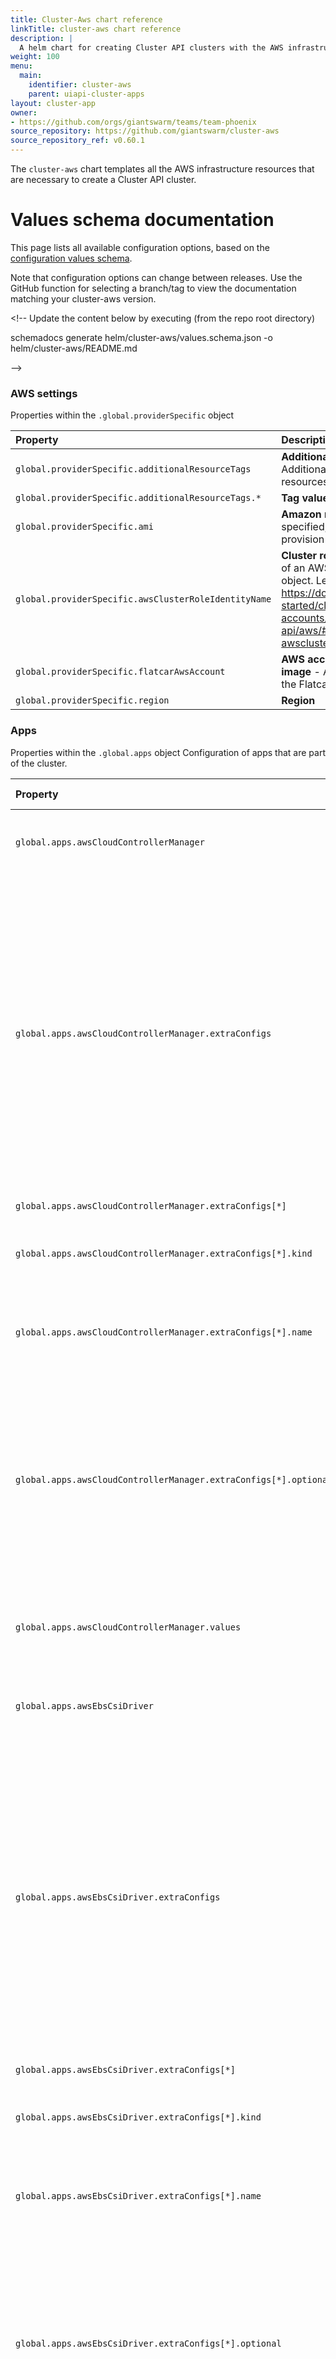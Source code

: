 ```yaml
---
title: Cluster-Aws chart reference
linkTitle: cluster-aws chart reference
description: |
  A helm chart for creating Cluster API clusters with the AWS infrastructure provider (CAPA).
weight: 100
menu:
  main:
    identifier: cluster-aws
    parent: uiapi-cluster-apps
layout: cluster-app
owner:
- https://github.com/orgs/giantswarm/teams/team-phoenix
source_repository: https://github.com/giantswarm/cluster-aws
source_repository_ref: v0.60.1
---
```


The `cluster-aws` chart templates all the AWS infrastructure resources that are necessary to create a Cluster API cluster.

# Values schema documentation

This page lists all available configuration options, based on the [configuration values schema](values.schema.json).

Note that configuration options can change between releases. Use the GitHub function for selecting a branch/tag to view the documentation matching your cluster-aws version.

&lt;!-- Update the content below by executing (from the repo root directory)

schemadocs generate helm/cluster-aws/values.schema.json -o helm/cluster-aws/README.md

--&gt;



### AWS settings
Properties within the `.global.providerSpecific` object

| **Property** | **Description** | **More Details** |
| :----------- | :-------------- | :--------------- |
| `global.providerSpecific.additionalResourceTags` | **Additional resource tags** - Additional tags to add to AWS resources created by the cluster.|**Type:** `object`|
| `global.providerSpecific.additionalResourceTags.*` | **Tag value**|**Type:** `string`|
| `global.providerSpecific.ami` | **Amazon machine image (AMI)** - If specified, this image will be used to provision EC2 instances.|**Type:** `string`|
| `global.providerSpecific.awsClusterRoleIdentityName` | **Cluster role identity name** - Name of an AWSClusterRoleIdentity object. Learn more at https://docs.giantswarm.io/getting-started/cloud-provider-accounts/cluster-api/aws/#configure-the-awsclusterroleidentity .|**Type:** `string`**Default:** `&#34;default&#34;`|
| `global.providerSpecific.flatcarAwsAccount` | **AWS account owning Flatcar image** - AWS account ID owning the Flatcar Container Linux AMI.|**Type:** `string`**Default:** `&#34;706635527432&#34;`|
| `global.providerSpecific.region` | **Region**|**Type:** `string`|

### Apps
Properties within the `.global.apps` object
Configuration of apps that are part of the cluster.

| **Property** | **Description** | **More Details** |
| :----------- | :-------------- | :--------------- |
| `global.apps.awsCloudControllerManager` | **App** - Configuration of an default app that is part of the cluster.|**Type:** `object`|
| `global.apps.awsCloudControllerManager.extraConfigs` | **Extra config maps or secrets** - Extra config maps or secrets that will be used to customize to the app. The desired values must be under configmap or secret key &#39;values&#39;. The values are merged in the order given, with the later values overwriting earlier, and then inline values overwriting those. Resources must be in the same namespace as the cluster.|**Type:** `array`|
| `global.apps.awsCloudControllerManager.extraConfigs[*]` | **Config map or secret**|**Type:** `object`|
| `global.apps.awsCloudControllerManager.extraConfigs[*].kind` | **Kind** - Specifies whether the resource is a config map or a secret.|**Type:** `string`|
| `global.apps.awsCloudControllerManager.extraConfigs[*].name` | **Name** - Name of the config map or secret. The object must exist in the same namespace as the cluster App.|**Type:** `string`|
| `global.apps.awsCloudControllerManager.extraConfigs[*].optional` | **Optional** - Optional marks this ValuesReference as optional. When set, a not found error for the values reference is ignored, but any ValuesKey, TargetPath or transient error will still result in a reconciliation failure.|**Type:** `boolean`|
| `global.apps.awsCloudControllerManager.values` | **Values** - Values to be passed to the app. Values will have higher priority than values from configmaps.|**Type:** `object`|
| `global.apps.awsEbsCsiDriver` | **App** - Configuration of an default app that is part of the cluster.|**Type:** `object`|
| `global.apps.awsEbsCsiDriver.extraConfigs` | **Extra config maps or secrets** - Extra config maps or secrets that will be used to customize to the app. The desired values must be under configmap or secret key &#39;values&#39;. The values are merged in the order given, with the later values overwriting earlier, and then inline values overwriting those. Resources must be in the same namespace as the cluster.|**Type:** `array`|
| `global.apps.awsEbsCsiDriver.extraConfigs[*]` | **Config map or secret**|**Type:** `object`|
| `global.apps.awsEbsCsiDriver.extraConfigs[*].kind` | **Kind** - Specifies whether the resource is a config map or a secret.|**Type:** `string`|
| `global.apps.awsEbsCsiDriver.extraConfigs[*].name` | **Name** - Name of the config map or secret. The object must exist in the same namespace as the cluster App.|**Type:** `string`|
| `global.apps.awsEbsCsiDriver.extraConfigs[*].optional` | **Optional** - Optional marks this ValuesReference as optional. When set, a not found error for the values reference is ignored, but any ValuesKey, TargetPath or transient error will still result in a reconciliation failure.|**Type:** `boolean`|
| `global.apps.awsEbsCsiDriver.values` | **Values** - Values to be passed to the app. Values will have higher priority than values from configmaps.|**Type:** `object`|
| `global.apps.cilium` | **App** - Configuration of an default app that is part of the cluster.|**Type:** `object`|
| `global.apps.cilium.extraConfigs` | **Extra config maps or secrets** - Extra config maps or secrets that will be used to customize to the app. The desired values must be under configmap or secret key &#39;values&#39;. The values are merged in the order given, with the later values overwriting earlier, and then inline values overwriting those. Resources must be in the same namespace as the cluster.|**Type:** `array`|
| `global.apps.cilium.extraConfigs[*]` | **Config map or secret**|**Type:** `object`|
| `global.apps.cilium.extraConfigs[*].kind` | **Kind** - Specifies whether the resource is a config map or a secret.|**Type:** `string`|
| `global.apps.cilium.extraConfigs[*].name` | **Name** - Name of the config map or secret. The object must exist in the same namespace as the cluster App.|**Type:** `string`|
| `global.apps.cilium.extraConfigs[*].optional` | **Optional** - Optional marks this ValuesReference as optional. When set, a not found error for the values reference is ignored, but any ValuesKey, TargetPath or transient error will still result in a reconciliation failure.|**Type:** `boolean`|
| `global.apps.cilium.values` | **Values** - Values to be passed to the app. Values will have higher priority than values from configmaps.|**Type:** `object`|
| `global.apps.coreDns` | **App** - Configuration of an default app that is part of the cluster.|**Type:** `object`|
| `global.apps.coreDns.extraConfigs` | **Extra config maps or secrets** - Extra config maps or secrets that will be used to customize to the app. The desired values must be under configmap or secret key &#39;values&#39;. The values are merged in the order given, with the later values overwriting earlier, and then inline values overwriting those. Resources must be in the same namespace as the cluster.|**Type:** `array`|
| `global.apps.coreDns.extraConfigs[*]` | **Config map or secret**|**Type:** `object`|
| `global.apps.coreDns.extraConfigs[*].kind` | **Kind** - Specifies whether the resource is a config map or a secret.|**Type:** `string`|
| `global.apps.coreDns.extraConfigs[*].name` | **Name** - Name of the config map or secret. The object must exist in the same namespace as the cluster App.|**Type:** `string`|
| `global.apps.coreDns.extraConfigs[*].optional` | **Optional** - Optional marks this ValuesReference as optional. When set, a not found error for the values reference is ignored, but any ValuesKey, TargetPath or transient error will still result in a reconciliation failure.|**Type:** `boolean`|
| `global.apps.coreDns.values` | **Values** - Values to be passed to the app. Values will have higher priority than values from configmaps.|**Type:** `object`|
| `global.apps.verticalPodAutoscalerCrd` | **App** - Configuration of an default app that is part of the cluster.|**Type:** `object`|
| `global.apps.verticalPodAutoscalerCrd.extraConfigs` | **Extra config maps or secrets** - Extra config maps or secrets that will be used to customize to the app. The desired values must be under configmap or secret key &#39;values&#39;. The values are merged in the order given, with the later values overwriting earlier, and then inline values overwriting those. Resources must be in the same namespace as the cluster.|**Type:** `array`|
| `global.apps.verticalPodAutoscalerCrd.extraConfigs[*]` | **Config map or secret**|**Type:** `object`|
| `global.apps.verticalPodAutoscalerCrd.extraConfigs[*].kind` | **Kind** - Specifies whether the resource is a config map or a secret.|**Type:** `string`|
| `global.apps.verticalPodAutoscalerCrd.extraConfigs[*].name` | **Name** - Name of the config map or secret. The object must exist in the same namespace as the cluster App.|**Type:** `string`|
| `global.apps.verticalPodAutoscalerCrd.extraConfigs[*].optional` | **Optional** - Optional marks this ValuesReference as optional. When set, a not found error for the values reference is ignored, but any ValuesKey, TargetPath or transient error will still result in a reconciliation failure.|**Type:** `boolean`|
| `global.apps.verticalPodAutoscalerCrd.values` | **Values** - Values to be passed to the app. Values will have higher priority than values from configmaps.|**Type:** `object`|

### Components
Properties within the `.global.components` object
Advanced configuration of components that are running on all nodes.

| **Property** | **Description** | **More Details** |
| :----------- | :-------------- | :--------------- |
| `global.components.containerd` | **Containerd** - Configuration of containerd.|**Type:** `object`|
| `global.components.containerd.containerRegistries` | **Container registries** - Endpoints and credentials configuration for container registries.|**Type:** `object`**Default:** `{&#34;docker.io&#34;:[{&#34;endpoint&#34;:&#34;registry-1.docker.io&#34;},{&#34;endpoint&#34;:&#34;giantswarm.azurecr.io&#34;}]}`|
| `global.components.containerd.containerRegistries.*` | **Registries** - Container registries and mirrors|**Type:** `array`|
| `global.components.containerd.containerRegistries.*[*]` | **Registry**|**Type:** `object`|
| `global.components.containerd.containerRegistries.*[*].credentials` | **Credentials**|**Type:** `object`|
| `global.components.containerd.containerRegistries.*[*].credentials.auth` | **Auth** - Base64-encoded string from the concatenation of the username, a colon, and the password.|**Type:** `string`|
| `global.components.containerd.containerRegistries.*[*].credentials.identitytoken` | **Identity token** - Used to authenticate the user and obtain an access token for the registry.|**Type:** `string`|
| `global.components.containerd.containerRegistries.*[*].credentials.password` | **Password** - Used to authenticate for the registry with username/password.|**Type:** `string`|
| `global.components.containerd.containerRegistries.*[*].credentials.username` | **Username** - Used to authenticate for the registry with username/password.|**Type:** `string`|
| `global.components.containerd.containerRegistries.*[*].endpoint` | **Endpoint** - Endpoint for the container registry.|**Type:** `string`|

### Connectivity
Properties within the `.global.connectivity` object

| **Property** | **Description** | **More Details** |
| :----------- | :-------------- | :--------------- |
| `global.connectivity.availabilityZoneUsageLimit` | **Availability zones** - Maximum number of availability zones (AZ) that should be used in a region. If a region has more than this number of AZs then this number of AZs will be picked randomly when creating subnets.|**Type:** `integer`**Default:** `3`|
| `global.connectivity.baseDomain` | **Base DNS domain**|**Type:** `string`|
| `global.connectivity.dns` | **DNS**|**Type:** `object`|
| `global.connectivity.dns.resolverRulesOwnerAccount` | **Resolver rules owner** - ID of the AWS account that created the resolver rules to be associated with the workload cluster VPC.|**Type:** `string`|
| `global.connectivity.network` | **Network**|**Type:** `object`|
| `global.connectivity.network.internetGatewayId` | **Internet Gateway ID** - ID of the Internet gateway for the VPC.|**Type:** `string`|
| `global.connectivity.network.pods` | **Pods**|**Type:** `object`|
| `global.connectivity.network.pods.cidrBlocks` | **Pod subnets**|**Type:** `array`**Default:** `[&#34;100.64.0.0/12&#34;]`|
| `global.connectivity.network.pods.cidrBlocks[*]` | **Pod subnet** - IPv4 address range for pods, in CIDR notation.|**Type:** `string`|
| `global.connectivity.network.services` | **Services**|**Type:** `object`|
| `global.connectivity.network.services.cidrBlocks` | **K8s Service subnets**|**Type:** `array`**Default:** `[&#34;172.31.0.0/16&#34;]`|
| `global.connectivity.network.services.cidrBlocks[*]` | **Service subnet** - IPv4 address range for kubernetes services, in CIDR notation.|**Type:** `string`|
| `global.connectivity.network.vpcCidr` | **VPC subnet** - IPv4 address range to assign to this cluster&#39;s VPC, in CIDR notation.|**Type:** `string`**Default:** `&#34;10.0.0.0/16&#34;`|
| `global.connectivity.network.vpcId` | **VPC id** - ID of the VPC, where the cluster will be deployed. The VPC must exist and it case this is set, VPC wont be created by controllers.|**Type:** `string`|
| `global.connectivity.proxy` | **Proxy** - Whether/how outgoing traffic is routed through proxy servers.|**Type:** `object`|
| `global.connectivity.proxy.enabled` | **Enable**|**Type:** `boolean`|
| `global.connectivity.proxy.httpProxy` | **HTTP proxy** - To be passed to the HTTP_PROXY environment variable in all hosts.|**Type:** `string`|
| `global.connectivity.proxy.httpsProxy` | **HTTPS proxy** - To be passed to the HTTPS_PROXY environment variable in all hosts.|**Type:** `string`|
| `global.connectivity.proxy.noProxy` | **No proxy** - To be passed to the NO_PROXY environment variable in all hosts.|**Type:** `string`|
| `global.connectivity.subnets` | **Subnets** - Subnets are created and tagged based on this definition.|**Type:** `array`**Default:** `[{&#34;cidrBlocks&#34;:[{&#34;availabilityZone&#34;:&#34;a&#34;,&#34;cidr&#34;:&#34;10.0.0.0/20&#34;},{&#34;availabilityZone&#34;:&#34;b&#34;,&#34;cidr&#34;:&#34;10.0.16.0/20&#34;},{&#34;availabilityZone&#34;:&#34;c&#34;,&#34;cidr&#34;:&#34;10.0.32.0/20&#34;}],&#34;isPublic&#34;:true},{&#34;cidrBlocks&#34;:[{&#34;availabilityZone&#34;:&#34;a&#34;,&#34;cidr&#34;:&#34;10.0.64.0/18&#34;},{&#34;availabilityZone&#34;:&#34;b&#34;,&#34;cidr&#34;:&#34;10.0.128.0/18&#34;},{&#34;availabilityZone&#34;:&#34;c&#34;,&#34;cidr&#34;:&#34;10.0.192.0/18&#34;}],&#34;isPublic&#34;:false}]`|
| `global.connectivity.subnets[*]` | **Subnet**|**Type:** `object`|
| `global.connectivity.subnets[*].cidrBlocks` | **Network**|**Type:** `array`|
| `global.connectivity.subnets[*].cidrBlocks[*]` |**None**|**Type:** `object`|
| `global.connectivity.subnets[*].cidrBlocks[*].availabilityZone` | **Availability zone**|**Type:** `string`|
| `global.connectivity.subnets[*].cidrBlocks[*].cidr` | **Address range** - IPv4 address range, in CIDR notation.|**Type:** `string`|
| `global.connectivity.subnets[*].cidrBlocks[*].tags` | **Tags** - AWS resource tags to assign to this subnet.|**Type:** `object`|
| `global.connectivity.subnets[*].cidrBlocks[*].tags.*` | **Tag value**|**Type:** `string`|
| `global.connectivity.subnets[*].id` | **ID of the subnet** - ID of an existing subnet. When set, this subnet will be used instead of creating a new one.|**Type:** `string`|
| `global.connectivity.subnets[*].isPublic` | **Public**|**Type:** `boolean`|
| `global.connectivity.subnets[*].natGatewayId` | **ID of the NAT Gateway** - ID of the NAT Gateway used for this existing subnet.|**Type:** `string`|
| `global.connectivity.subnets[*].routeTableId` | **ID of route table** - ID of the route table, assigned to the existing subnet. Must be provided when defining subnet via ID.|**Type:** `string`|
| `global.connectivity.subnets[*].tags` | **Tags** - AWS resource tags to assign to this CIDR block.|**Type:** `object`|
| `global.connectivity.subnets[*].tags.*` | **Tag value**|**Type:** `string`|
| `global.connectivity.topology` | **Topology** - Networking architecture between management cluster and workload cluster.|**Type:** `object`|
| `global.connectivity.topology.mode` | **Mode** - Valid values: GiantSwarmManaged, UserManaged, None.|**Type:** `string`**Default:** `&#34;None&#34;`|
| `global.connectivity.topology.prefixListId` | **Prefix list ID** - ID of the managed prefix list to use when the topology mode is set to &#39;UserManaged&#39;.|**Type:** `string`|
| `global.connectivity.topology.transitGatewayId` | **Transit gateway ID** - If the topology mode is set to &#39;UserManaged&#39;, this can be used to specify the transit gateway to use.|**Type:** `string`|
| `global.connectivity.vpcEndpointMode` | **VPC endpoint mode** - Who is reponsible for creation and management of VPC endpoints.|**Type:** `string`**Default:** `&#34;GiantSwarmManaged&#34;`|
| `global.connectivity.vpcMode` | **VPC mode** - Whether the cluser&#39;s VPC is created with public, internet facing resources (public subnets, NAT gateway) or not (private).|**Type:** `string`**Default:** `&#34;public&#34;`|

### Control plane
Properties within the `.global.controlPlane` object

| **Property** | **Description** | **More Details** |
| :----------- | :-------------- | :--------------- |
| `global.controlPlane.additionalSecurityGroups` | **Control Plane additional security groups** - Additional security groups that will be added to the control plane nodes.|**Type:** `array`|
| `global.controlPlane.additionalSecurityGroups[*]` | **Security group**|**Type:** `object`|
| `global.controlPlane.additionalSecurityGroups[*].id` | **Id of the security group** - ID of the security group that will be added to the control plane nodes. The security group must exist.|**Type:** `string`|
| `global.controlPlane.apiExtraArgs` | **API extra arguments** - Extra arguments passed to the kubernetes API server.|**Type:** `object`|
| `global.controlPlane.apiExtraArgs.PATTERN` | **argument**|**Type:** `string`|
| `global.controlPlane.apiExtraCertSANs` | **API extra cert SANs** - Extra certs SANs passed to the kubeadmcontrolplane CR.|**Type:** `array`|
| `global.controlPlane.apiExtraCertSANs[*]` | **cert SAN**|**Type:** `string`|
| `global.controlPlane.apiMode` | **API mode** - Whether the Kubernetes API server load balancer should be reachable from the internet (public) or internal only (private).|**Type:** `string`**Default:** `&#34;public&#34;`|
| `global.controlPlane.apiServerPort` | **API server port** - The API server Load Balancer port. This option sets the Spec.ClusterNetwork.APIServerPort field on the Cluster CR. In CAPI this field isn&#39;t used currently. It is instead used in providers. In CAPA this sets only the public facing port of the Load Balancer. In CAPZ both the public facing and the destination port are set to this value. CAPV and CAPVCD do not use it.|**Type:** `integer`**Default:** `443`|
| `global.controlPlane.containerdVolumeSizeGB` | **Containerd volume size (GB)**|**Type:** `integer`**Default:** `100`|
| `global.controlPlane.etcdVolumeSizeGB` | **Etcd volume size (GB)**|**Type:** `integer`**Default:** `100`|
| `global.controlPlane.instanceType` | **EC2 instance type**|**Type:** `string`**Default:** `&#34;r6i.xlarge&#34;`|
| `global.controlPlane.kubeletVolumeSizeGB` | **Kubelet volume size (GB)**|**Type:** `integer`**Default:** `100`|
| `global.controlPlane.loadBalancerIngressAllowCidrBlocks` | **Load balancer allow list** - IPv4 address ranges that are allowed to connect to the control plane load balancer, in CIDR notation. When setting this field, remember to add the Management cluster Nat Gateway IPs provided by Giant Swarm so that the cluster can still be managed. These Nat Gateway IPs can be found in the Management Cluster AWSCluster &#39;.status.networkStatus.natGatewaysIPs&#39; field.|**Type:** `array`|
| `global.controlPlane.loadBalancerIngressAllowCidrBlocks[*]` | **Address range**|**Type:** `string`|
| `global.controlPlane.machineHealthCheck` | **Machine health check**|**Type:** `object`|
| `global.controlPlane.machineHealthCheck.enabled` | **Enable**|**Type:** `boolean`**Default:** `true`|
| `global.controlPlane.machineHealthCheck.maxUnhealthy` | **Maximum unhealthy nodes**|**Type:** `string`**Default:** `&#34;40%&#34;`|
| `global.controlPlane.machineHealthCheck.nodeStartupTimeout` | **Node startup timeout** - Determines how long a machine health check should wait for a node to join the cluster, before considering a machine unhealthy.|**Type:** `string`**Default:** `&#34;8m0s&#34;`|
| `global.controlPlane.machineHealthCheck.unhealthyNotReadyTimeout` | **Timeout for ready** - If a node is not in condition &#39;Ready&#39; after this timeout, it will be considered unhealthy.|**Type:** `string`**Default:** `&#34;10m0s&#34;`|
| `global.controlPlane.machineHealthCheck.unhealthyUnknownTimeout` | **Timeout for unknown condition** - If a node is in &#39;Unknown&#39; condition after this timeout, it will be considered unhealthy.|**Type:** `string`**Default:** `&#34;10m0s&#34;`|
| `global.controlPlane.oidc` | **OIDC authentication**|**Type:** `object`|
| `global.controlPlane.oidc.caPem` | **Certificate authority** - Identity provider&#39;s CA certificate in PEM format.|**Type:** `string`|
| `global.controlPlane.oidc.clientId` | **Client ID**|**Type:** `string`|
| `global.controlPlane.oidc.groupsClaim` | **Groups claim**|**Type:** `string`|
| `global.controlPlane.oidc.issuerUrl` | **Issuer URL** - Exact issuer URL that will be included in identity tokens.|**Type:** `string`|
| `global.controlPlane.oidc.usernameClaim` | **Username claim**|**Type:** `string`|
| `global.controlPlane.rootVolumeSizeGB` | **Root volume size (GB)**|**Type:** `integer`**Default:** `120`|
| `global.controlPlane.subnetTags` | **Subnet tags** - Tags to select AWS resources for the control plane by.|**Type:** `array`|
| `global.controlPlane.subnetTags[*]` | **Subnet tag**|**Type:** `object`|
| `global.controlPlane.subnetTags[*].*` | **Tag value**|**Type:** `string`|

### Internal
Properties within the `.internal` top-level object
For Giant Swarm internal use only, not stable, or not supported by UIs.

| **Property** | **Description** | **More Details** |
| :----------- | :-------------- | :--------------- |
| `internal.cgroupsv1` | **CGroups v1** - Force use of CGroups v1 for whole cluster.|**Type:** `boolean`**Default:** `false`|
| `internal.hashSalt` | **Hash salt** - If specified, this token is used as a salt to the hash suffix of some resource names. Can be used to force-recreate some resources.|**Type:** `string`|
| `internal.kubernetesVersion` | **Kubernetes version**|**Type:** `string`**Default:** `&#34;1.25.16&#34;`|
| `internal.migration` | **Migration values** - Section used for migration of cluster from vintage to CAPI|**Type:** `object`|
| `internal.migration.apiBindPort` | **Kubernetes API bind port** - Kubernetes API bind port used for kube api pod|**Type:** `integer`**Default:** `6443`|
| `internal.migration.controlPlaneExtraFiles` | **Control Plane extra files** - Additional fiels that will be provisioned to control-plane nodes, reference is from secret in the same namespace.|**Type:** `array`|
| `internal.migration.controlPlaneExtraFiles[*]` | **file**|**Type:** `object`|
| `internal.migration.controlPlaneExtraFiles[*].contentFrom` | **content from**|**Type:** `object`|
| `internal.migration.controlPlaneExtraFiles[*].contentFrom.secret` | **secret**|**Type:** `object`|
| `internal.migration.controlPlaneExtraFiles[*].contentFrom.secret.key` | **secret key for file content**|**Type:** `string`|
| `internal.migration.controlPlaneExtraFiles[*].contentFrom.secret.name` | **secret name for file content**|**Type:** `string`|
| `internal.migration.controlPlaneExtraFiles[*].path` | **file path**|**Type:** `string`|
| `internal.migration.controlPlaneExtraFiles[*].permissions` | **file permissions in form 0644**|**Type:** `string`**Default:** `&#34;0644&#34;`|
| `internal.migration.controlPlanePostKubeadmCommands` | **Control Plane Post Kubeadm Commands** - Additional Post-Kubeadm Commands executed on the control plane node.|**Type:** `array`|
| `internal.migration.controlPlanePostKubeadmCommands[*]` | **command**|**Type:** `string`|
| `internal.migration.controlPlanePreKubeadmCommands` | **Control Plane Pre Kubeadm Commands** - Additional Pre-Kubeadm Commands executed on the control plane node.|**Type:** `array`|
| `internal.migration.controlPlanePreKubeadmCommands[*]` | **command**|**Type:** `string`|
| `internal.migration.etcdExtraArgs` | **Etcd extra arguments**|**Type:** `object`|
| `internal.migration.etcdExtraArgs.PATTERN` | **argument**|**Type:** `string`|
| `internal.migration.irsaAdditionalDomain` | **IRSA additional domain** - Additional domain to be added to IRSA trust relationship.|**Type:** `string`|
| `internal.nodePools` | **Default node pool**|**Type:** `object`**Default:** `{&#34;def00&#34;:{&#34;customNodeLabels&#34;:[&#34;label=default&#34;],&#34;instanceType&#34;:&#34;r6i.xlarge&#34;,&#34;maxSize&#34;:3,&#34;minSize&#34;:3}}`|
| `internal.nodePools.PATTERN` | **Node pool**|**Type:** `object`|
| `internal.nodePools.PATTERN.additionalSecurityGroups` | **Machine pool additional security groups** - Additional security groups that will be added to the machine pool nodes.|**Type:** `array`|
| `internal.nodePools.PATTERN.additionalSecurityGroups[*]` | **security group**|**Type:** `object`|
| `internal.nodePools.PATTERN.additionalSecurityGroups[*].id` | **Id of the security group** - ID of the security group that will be added to the machine pool nodes. The security group must exist.|**Type:** `string`|
| `internal.nodePools.PATTERN.availabilityZones` | **Availability zones**|**Type:** `array`|
| `internal.nodePools.PATTERN.availabilityZones[*]` | **Availability zone**|**Type:** `string`|
| `internal.nodePools.PATTERN.customNodeLabels` | **Custom node labels**|**Type:** `array`|
| `internal.nodePools.PATTERN.customNodeLabels[*]` | **Label**|**Type:** `string`|
| `internal.nodePools.PATTERN.customNodeTaints` | **Custom node taints**|**Type:** `array`|
| `internal.nodePools.PATTERN.customNodeTaints[*]` |**None**|**Type:** `object`|
| `internal.nodePools.PATTERN.customNodeTaints[*].effect` | **Effect**|**Type:** `string`|
| `internal.nodePools.PATTERN.customNodeTaints[*].key` | **Key**|**Type:** `string`|
| `internal.nodePools.PATTERN.customNodeTaints[*].value` | **Value**|**Type:** `string`|
| `internal.nodePools.PATTERN.instanceType` | **EC2 instance type**|**Type:** `string`|
| `internal.nodePools.PATTERN.instanceTypeOverrides` | **Instance type overrides** - Ordered list of instance types to be used for the machine pool. The first instance type that is available in the region will be used. Read more in our docs https://docs.giantswarm.io/advanced/cluster-management/node-pools-capi/|**Type:** `array`**Default:** `[]`|
| `internal.nodePools.PATTERN.instanceTypeOverrides[*]` | **EC2 instance type**|**Type:** `string`|
| `internal.nodePools.PATTERN.maxSize` | **Maximum number of nodes**|**Type:** `integer`|
| `internal.nodePools.PATTERN.minSize` | **Minimum number of nodes**|**Type:** `integer`|
| `internal.nodePools.PATTERN.rootVolumeSizeGB` | **Root volume size (GB)**|**Type:** `integer`|
| `internal.nodePools.PATTERN.spotInstances` | **Spot instances** - Compared to on-demand instances, spot instances can help you save cost.|**Type:** `object`|
| `internal.nodePools.PATTERN.spotInstances.enabled` | **Enable**|**Type:** `boolean`**Default:** `false`|
| `internal.nodePools.PATTERN.spotInstances.maxPrice` | **Maximum price to pay per instance per hour, in USD.**|**Type:** `number`|
| `internal.nodePools.PATTERN.subnetTags` | **Subnet tags** - Tags to filter which AWS subnets will be used for this node pool.|**Type:** `array`|
| `internal.nodePools.PATTERN.subnetTags[*]` | **Subnet tag**|**Type:** `object`|
| `internal.nodePools.PATTERN.subnetTags[*].*` | **Tag value**|**Type:** `string`|
| `internal.sandboxContainerImage` | **Sandbox image** - The image used by sandbox / pause container|**Type:** `object`|
| `internal.sandboxContainerImage.name` | **Repository**|**Type:** `string`**Default:** `&#34;giantswarm/pause&#34;`|
| `internal.sandboxContainerImage.registry` | **Registry**|**Type:** `string`**Default:** `&#34;gsoci.azurecr.io&#34;`|
| `internal.sandboxContainerImage.tag` | **Tag**|**Type:** `string`**Default:** `&#34;3.9&#34;`|
| `internal.teleport` | **Teleport**|**Type:** `object`|
| `internal.teleport.enabled` | **Enable teleport**|**Type:** `boolean`**Default:** `true`|
| `internal.teleport.proxyAddr` | **Teleport proxy address**|**Type:** `string`**Default:** `&#34;teleport.giantswarm.io:443&#34;`|
| `internal.teleport.version` | **Teleport version**|**Type:** `string`**Default:** `&#34;14.1.3&#34;`|

### Kubectl image
Properties within the `.kubectlImage` top-level object

| **Property** | **Description** | **More Details** |
| :----------- | :-------------- | :--------------- |
| `kubectlImage.name` | **Repository**|**Type:** `string`**Default:** `&#34;giantswarm/kubectl&#34;`|
| `kubectlImage.registry` | **Registry**|**Type:** `string`**Default:** `&#34;gsoci.azurecr.io&#34;`|
| `kubectlImage.tag` | **Tag**|**Type:** `string`**Default:** `&#34;1.23.5&#34;`|

### Metadata
Properties within the `.global.metadata` object

| **Property** | **Description** | **More Details** |
| :----------- | :-------------- | :--------------- |
| `global.metadata.description` | **Cluster description** - User-friendly description of the cluster&#39;s purpose.|**Type:** `string`|
| `global.metadata.name` | **Cluster name** - Unique identifier, cannot be changed after creation.|**Type:** `string`|
| `global.metadata.organization` | **Organization**|**Type:** `string`|
| `global.metadata.preventDeletion` | **Prevent cluster deletion**|**Type:** `boolean`**Default:** `false`|
| `global.metadata.servicePriority` | **Service priority** - The relative importance of this cluster.|**Type:** `string`**Default:** `&#34;highest&#34;`|

### Node pools
Properties within the `.global.nodePools` object
Node pools of the cluster. If not specified, this defaults to the value of `internal.nodePools`.

| **Property** | **Description** | **More Details** |
| :----------- | :-------------- | :--------------- |
| `global.nodePools.PATTERN` | **Node pool**|**Type:** `object`|
| `global.nodePools.PATTERN.additionalSecurityGroups` | **Machine pool additional security groups** - Additional security groups that will be added to the machine pool nodes.|**Type:** `array`|
| `global.nodePools.PATTERN.additionalSecurityGroups[*]` | **security group**|**Type:** `object`|
| `global.nodePools.PATTERN.additionalSecurityGroups[*].id` | **Id of the security group** - ID of the security group that will be added to the machine pool nodes. The security group must exist.|**Type:** `string`|
| `global.nodePools.PATTERN.availabilityZones` | **Availability zones**|**Type:** `array`|
| `global.nodePools.PATTERN.availabilityZones[*]` | **Availability zone**|**Type:** `string`|
| `global.nodePools.PATTERN.customNodeLabels` | **Custom node labels**|**Type:** `array`|
| `global.nodePools.PATTERN.customNodeLabels[*]` | **Label**|**Type:** `string`|
| `global.nodePools.PATTERN.customNodeTaints` | **Custom node taints**|**Type:** `array`|
| `global.nodePools.PATTERN.customNodeTaints[*]` |**None**|**Type:** `object`|
| `global.nodePools.PATTERN.customNodeTaints[*].effect` | **Effect**|**Type:** `string`|
| `global.nodePools.PATTERN.customNodeTaints[*].key` | **Key**|**Type:** `string`|
| `global.nodePools.PATTERN.customNodeTaints[*].value` | **Value**|**Type:** `string`|
| `global.nodePools.PATTERN.instanceType` | **EC2 instance type**|**Type:** `string`|
| `global.nodePools.PATTERN.instanceTypeOverrides` | **Instance type overrides** - Ordered list of instance types to be used for the machine pool. The first instance type that is available in the region will be used. Read more in our docs https://docs.giantswarm.io/advanced/cluster-management/node-pools-capi/|**Type:** `array`**Default:** `[]`|
| `global.nodePools.PATTERN.instanceTypeOverrides[*]` | **EC2 instance type**|**Type:** `string`|
| `global.nodePools.PATTERN.maxSize` | **Maximum number of nodes**|**Type:** `integer`|
| `global.nodePools.PATTERN.minSize` | **Minimum number of nodes**|**Type:** `integer`|
| `global.nodePools.PATTERN.rootVolumeSizeGB` | **Root volume size (GB)**|**Type:** `integer`|
| `global.nodePools.PATTERN.spotInstances` | **Spot instances** - Compared to on-demand instances, spot instances can help you save cost.|**Type:** `object`|
| `global.nodePools.PATTERN.spotInstances.enabled` | **Enable**|**Type:** `boolean`**Default:** `false`|
| `global.nodePools.PATTERN.spotInstances.maxPrice` | **Maximum price to pay per instance per hour, in USD.**|**Type:** `number`|
| `global.nodePools.PATTERN.subnetTags` | **Subnet tags** - Tags to filter which AWS subnets will be used for this node pool.|**Type:** `array`|
| `global.nodePools.PATTERN.subnetTags[*]` | **Subnet tag**|**Type:** `object`|
| `global.nodePools.PATTERN.subnetTags[*].*` | **Tag value**|**Type:** `string`|

### Other global

| **Property** | **Description** | **More Details** |
| :----------- | :-------------- | :--------------- |
| `global.managementCluster` | **Management cluster** - Name of the Cluster API cluster managing this workload cluster.|**Type:** `string`|

### Pod Security Standards
Properties within the `.global.podSecurityStandards` object

| **Property** | **Description** | **More Details** |
| :----------- | :-------------- | :--------------- |
| `global.podSecurityStandards.enforced` | **Enforced**|**Type:** `boolean`**Default:** `true`|

### Other

| **Property** | **Description** | **More Details** |
| :----------- | :-------------- | :--------------- |
| `baseDomain` | **Base DNS domain**|**Type:** `string`|
| `cluster` | **Cluster** - Helm values for the provider-independent cluster chart|**Type:** `object`**Default:** `{&#34;providerIntegration&#34;:{&#34;clusterAnnotationsTemplateName&#34;:&#34;awsConnectivityLabels&#34;,&#34;components&#34;:{&#34;systemd&#34;:{&#34;timesyncd&#34;:{&#34;ntp&#34;:[&#34;169.254.169.123&#34;]}}},&#34;connectivity&#34;:{&#34;proxy&#34;:{&#34;noProxy&#34;:{&#34;templateName&#34;:&#34;awsNoProxyList&#34;,&#34;value&#34;:[&#34;elb.amazonaws.com&#34;,&#34;169.254.169.254&#34;]}}},&#34;controlPlane&#34;:{&#34;kubeadmConfig&#34;:{&#34;clusterConfiguration&#34;:{&#34;apiServer&#34;:{&#34;apiAudiences&#34;:{&#34;templateName&#34;:&#34;awsApiServerApiAudiences&#34;},&#34;featureGates&#34;:[{&#34;enabled&#34;:true,&#34;name&#34;:&#34;CronJobTimeZone&#34;}],&#34;serviceAccountIssuer&#34;:{&#34;clusterDomainPrefix&#34;:&#34;irsa&#34;}}},&#34;ignition&#34;:{&#34;containerLinuxConfig&#34;:{&#34;additionalConfig&#34;:{&#34;storage&#34;:{&#34;filesystems&#34;:[{&#34;mount&#34;:{&#34;device&#34;:&#34;/dev/xvdc&#34;,&#34;format&#34;:&#34;xfs&#34;,&#34;label&#34;:&#34;etcd&#34;,&#34;wipeFilesystem&#34;:true},&#34;name&#34;:&#34;etcd&#34;},{&#34;mount&#34;:{&#34;device&#34;:&#34;/dev/xvdd&#34;,&#34;format&#34;:&#34;xfs&#34;,&#34;label&#34;:&#34;containerd&#34;,&#34;wipeFilesystem&#34;:true},&#34;name&#34;:&#34;containerd&#34;},{&#34;mount&#34;:{&#34;device&#34;:&#34;/dev/xvde&#34;,&#34;format&#34;:&#34;xfs&#34;,&#34;label&#34;:&#34;kubelet&#34;,&#34;wipeFilesystem&#34;:true},&#34;name&#34;:&#34;kubelet&#34;}]},&#34;systemd&#34;:{&#34;units&#34;:[{&#34;contents&#34;:{&#34;install&#34;:{&#34;wantedBy&#34;:[&#34;local-fs-pre.target&#34;]},&#34;mount&#34;:{&#34;type&#34;:&#34;xfs&#34;,&#34;what&#34;:&#34;/dev/disk/by-label/etcd&#34;,&#34;where&#34;:&#34;/var/lib/etcd&#34;},&#34;unit&#34;:{&#34;defaultDependencies&#34;:false,&#34;description&#34;:&#34;etcd volume&#34;}},&#34;enabled&#34;:true,&#34;name&#34;:&#34;var-lib-etcd.mount&#34;},{&#34;contents&#34;:{&#34;install&#34;:{&#34;wantedBy&#34;:[&#34;local-fs-pre.target&#34;]},&#34;mount&#34;:{&#34;type&#34;:&#34;xfs&#34;,&#34;what&#34;:&#34;/dev/disk/by-label/kubelet&#34;,&#34;where&#34;:&#34;/var/lib/kubelet&#34;},&#34;unit&#34;:{&#34;defaultDependencies&#34;:false,&#34;description&#34;:&#34;kubelet volume&#34;}},&#34;enabled&#34;:true,&#34;name&#34;:&#34;var-lib-kubelet.mount&#34;},{&#34;contents&#34;:{&#34;install&#34;:{&#34;wantedBy&#34;:[&#34;local-fs-pre.target&#34;]},&#34;mount&#34;:{&#34;type&#34;:&#34;xfs&#34;,&#34;what&#34;:&#34;/dev/disk/by-label/containerd&#34;,&#34;where&#34;:&#34;/var/lib/containerd&#34;},&#34;unit&#34;:{&#34;defaultDependencies&#34;:false,&#34;description&#34;:&#34;containerd volume&#34;}},&#34;enabled&#34;:true,&#34;name&#34;:&#34;var-lib-containerd.mount&#34;}]}}}}},&#34;resources&#34;:{&#34;infrastructureMachineTemplate&#34;:{&#34;group&#34;:&#34;infrastructure.cluster.x-k8s.io&#34;,&#34;kind&#34;:&#34;AWSMachineTemplate&#34;,&#34;version&#34;:&#34;v1beta1&#34;},&#34;infrastructureMachineTemplateSpecTemplateName&#34;:&#34;controlplane-awsmachinetemplate-spec&#34;}},&#34;pauseProperties&#34;:{&#34;global.connectivity.vpcMode&#34;:&#34;private&#34;},&#34;provider&#34;:&#34;aws&#34;,&#34;resourcesApi&#34;:{&#34;bastionResourceEnabled&#34;:false,&#34;clusterResourceEnabled&#34;:true,&#34;controlPlaneResourceEnabled&#34;:true,&#34;infrastructureCluster&#34;:{&#34;group&#34;:&#34;infrastructure.cluster.x-k8s.io&#34;,&#34;kind&#34;:&#34;AWSCluster&#34;,&#34;version&#34;:&#34;v1beta1&#34;},&#34;machineHealthCheckResourceEnabled&#34;:false,&#34;machinePoolResourcesEnabled&#34;:false,&#34;nodePoolKind&#34;:&#34;MachinePool&#34;}}}`|
| `cluster-shared` | **Library chart**|**Type:** `object`|
| `managementCluster` | **Management cluster** - Name of the Cluster API cluster managing this workload cluster.|**Type:** `string`|
| `provider` | **Cluster API provider name**|**Type:** `string`|






## Further reading

- [Source repository](https://github.com/giantswarm/cluster-aws)

